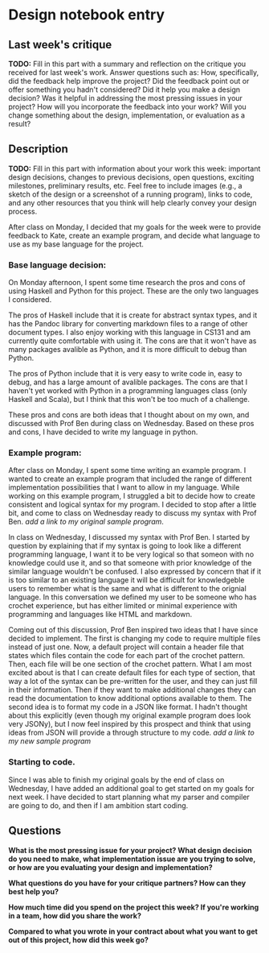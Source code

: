 # Design notebook entry

## Last week's critique

**TODO:** Fill in this part with a summary and reflection on the critique you received for
last week's work. Answer questions such as:  How, specifically, did the feedback help
improve the project? Did the feedback point out or offer something you hadn't considered?
Did it help you make a design decision? Was it helpful in addressing the most pressing
issues in your project? How will you incorporate the feedback into your work? Will you
change something about the design, implementation, or evaluation as a result?

## Description

**TODO:** Fill in this part with information about your work this week:
important design decisions, changes to previous decisions, open questions,
exciting milestones, preliminary results, etc. Feel free to include images
(e.g., a sketch of the design or a screenshot of a running program), links to
code, and any other resources that you think will help clearly convey your
design process.

After class on Monday, I decided that my goals for the week were to provide feedback to Kate,
create an example program, and decide what language to use as my base language for the project.

### Base language decision:
On Monday afternoon, I spent some time research the pros and cons of using Haskell and Python
for this project. These are the only two languages I considered.

The pros of Haskell include
that it is create for abstract syntax types, and it has the Pandoc library for converting
markdown files to a range of other document types. I also enjoy working with this language in
CS131 and am currently quite comfortable with using it. The cons are that it won't have as
many packages avalible as Python, and it is more difficult to debug than Python.

The pros of Python include that it is very easy to write code in, easy to debug, and has a
large amount of avalible packages. The cons are that I haven't yet worked with Python in a
programming languages class (only Haskell and Scala), but I think that this won't be too
much of a challenge.

These pros and cons are both ideas that I thought about on my own, and discussed with Prof Ben
during class on Wednesday. Based on these pros and cons, I have decided to write my language
in python.

### Example program:
After class on Monday, I spent some time writing an example program. I wanted to create an
example program that included the range of different implementation possibilities that I want
to allow in my language. While working on this example program, I struggled a bit to decide
how to create consistent and logical syntax for my program. I decided to stop after a little bit,
and come to class on Wednesday ready to discuss my syntax with Prof Ben. *add a link to my
original sample program*.

In class on Wednesday, I discussed my syntax with Prof Ben. I started by question by explaining
that if my syntax is going to look like a different programming language, I want it to be very
logical so that someon with no knowledge could use it, and so that someone with prior knowledge
of the similar language wouldn't be confused. I also expressed by concern that if it is too
similar to an existing language it will be difficult for knowledgeble users to remember what is
the same and what is different to the orignial language. In this conversation we defined my user
to be someone who has crochet experience, but has either limited or minimal experience with programming
and languages like HTML and markdown.

Coming out of this discussion, Prof Ben inspired two ideas that I have since decided to implement.
The first is changing my code to require multiple files instead of just one. Now, a default project
will contain a header file that states which files contain the code for each part of the crochet pattern. 
Then, each file will be one section of the crochet pattern. What I am most excited about is that I can
create default files for each type of section, that way a lot of the syntax can be pre-written for
the user, and they can just fill in their information. Then if they want to make additional changes
they can read the documentation to know additional options available to them.
The second idea is to format my code in a JSON like format. I hadn't thought about this explicitly
(even though my original example program does look very JSONy), but I now feel inspired by this
prospect and think that using ideas from JSON will provide a through structure to my code. *add
a link to my new sample program*

### Starting to code.
Since I was able to finish my original goals by the end of class on Wednesday, I have added an additional
goal to get started on my goals for next week. I have decided to start planning what my parser and
compiler are going to do, and then if I am ambition start coding.

## Questions

**What is the most pressing issue for your project? What design decision do
you need to make, what implementation issue are you trying to solve, or how
are you evaluating your design and implementation?**

**What questions do you have for your critique partners? How can they best help
you?**

**How much time did you spend on the project this week? If you're working in a
team, how did you share the work?**

**Compared to what you wrote in your contract about what you want to get out of this
project, how did this week go?**
